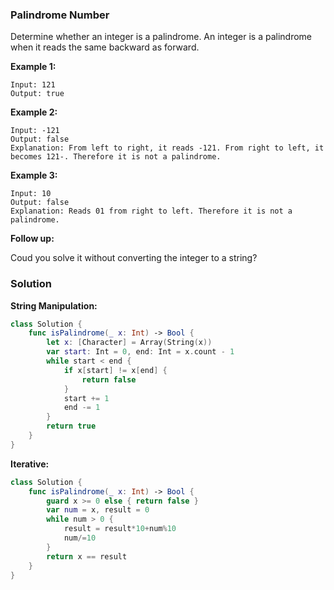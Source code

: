 
### Palindrome Number

Determine whether an integer is a palindrome. An integer is a palindrome when it reads the same backward as forward.

__Example 1:__
```
Input: 121
Output: true
```
__Example 2:__
```
Input: -121
Output: false
Explanation: From left to right, it reads -121. From right to left, it becomes 121-. Therefore it is not a palindrome.
```
__Example 3:__
```
Input: 10
Output: false
Explanation: Reads 01 from right to left. Therefore it is not a palindrome.
```
__Follow up:__

Coud you solve it without converting the integer to a string?

### Solution
__String Manipulation:__
```Swift
class Solution {
    func isPalindrome(_ x: Int) -> Bool {
        let x: [Character] = Array(String(x))
        var start: Int = 0, end: Int = x.count - 1
        while start < end {
            if x[start] != x[end] {
                return false
            }
            start += 1
            end -= 1
        }
        return true
    }
}
```
__Iterative:__
```Swift
class Solution {
    func isPalindrome(_ x: Int) -> Bool {
        guard x >= 0 else { return false }
        var num = x, result = 0
        while num > 0 {
            result = result*10+num%10
            num/=10
        }
        return x == result
    }
}
```